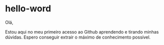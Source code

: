 # hello-word

Olá,

Estou aqui no meu primeiro acesso ao Github aprendendo e tirando minhas dúvidas.
Espero conseguir extrair o máximo de conhecimento possível.
